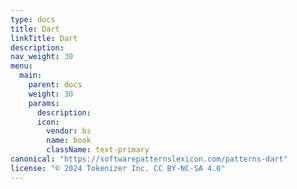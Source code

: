 ```yaml
---
type: docs
title: Dart
linkTitle: Dart
description: 
nav_weight: 30
menu:
  main:
    parent: docs
    weight: 30
    params:
      description: 
      icon:
        vendor: bs
        name: book
        className: text-primary
canonical: "https://softwarepatternslexicon.com/patterns-dart"
license: "© 2024 Tokenizer Inc. CC BY-NC-SA 4.0"
---
```

